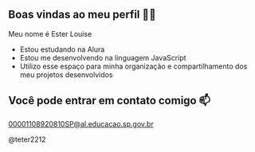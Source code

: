 ## Boas vindas ao meu perfil 💙💙

Meu nome é Ester Louise
- Estou estudando na Alura
- Estou me desenvolvendo na linguagem JavaScript
- Utilizo esse espaço para minha organização e compartilhamento dos meu projetos desenvolvidos

  
## Você pode entrar em contato comigo 📫

00001108920810SP@al.educacao.sp.gov.br

@teter2212



